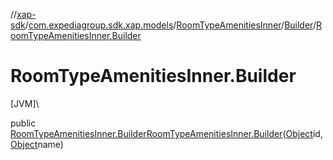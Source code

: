//[xap-sdk](../../../../index.md)/[com.expediagroup.sdk.xap.models](../../index.md)/[RoomTypeAmenitiesInner](../index.md)/[Builder](index.md)/[RoomTypeAmenitiesInner.Builder](-room-type-amenities-inner.-builder.md)

# RoomTypeAmenitiesInner.Builder

[JVM]\

public [RoomTypeAmenitiesInner.Builder](index.md)[RoomTypeAmenitiesInner.Builder](-room-type-amenities-inner.-builder.md)([Object](https://docs.oracle.com/javase/8/docs/api/java/lang/Object.html)id, [Object](https://docs.oracle.com/javase/8/docs/api/java/lang/Object.html)name)
